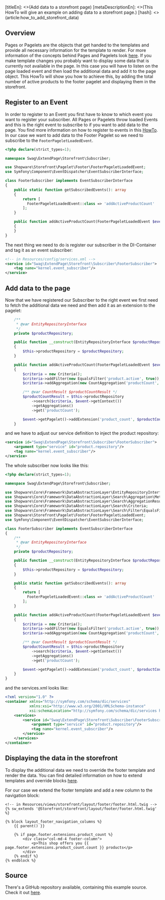 [titleEn]: <>(Add data to a storefront page)
[metaDescriptionEn]: <>(This HowTo will give an example on adding data to a storefront page.)
[hash]: <>(article:how_to_add_storefront_data)

## Overview

Pages or Pagelets are the objects that get handed to the templates and provide all necessary information for the template to render.
For more information of the concepts behind Pages and Pagelets look [here](./../60-references-internals/30-storefront/10-composite-data-loading.md).
If you make template changes you probably want to display some data that is currently not available in the page.
In this case you will have to listen on the page loaded event and then load the additional data and add it to the page object. 
This HowTo will show you how to achieve this, by adding the total number of active products to the footer pagelet and displaying them in the storefront.

## Register to an Event

In order to register to an Event you first have to know to which event you want to register your subscriber. All Pages or Pagelets throw loaded Events and this is the right event to subscribe to if you want to add data to the page.
You find more information on how to register to events in this [HowTo](./040-register-subscriber.md).
In our case we want to add data to the Footer Pagelet so we need to subscribe to the `FooterPageletLoadedEvent`.

```php
<?php declare(strict_types=1);

namespace Swag\ExtendPage\Storefront\Subscriber;

use Shopware\Storefront\Pagelet\Footer\FooterPageletLoadedEvent;
use Symfony\Component\EventDispatcher\EventSubscriberInterface;

class FooterSubscriber implements EventSubscriberInterface
{
    public static function getSubscribedEvents(): array
    {
        return [
          FooterPageletLoadedEvent::class => 'addActiveProductCount'  
        ];
    }

    public function addActiveProductCount(FooterPageletLoadedEvent $event): void
    {
    }
}
```

The next thing we need to do is register our subscriber in the DI-Container and tag it as an event subscriber:

```xml
<!-- in Resources/config/services.xml -->
<service id="Swag\ExtendPage\Storefront\Subscriber\FooterSubscriber">
    <tag name="kernel.event_subscriber"/>
</service>
```

## Add data to the page

Now that we have registered our Subscriber to the right event we first need to fetch the additional data we need and then add it as an extension to the pagelet:

```php
    /**
     * @var EntityRepositoryInterface
     */
    private $productRepository;

    public function __construct(EntityRepositoryInterface $productRepository)
    {
        $this->productRepository = $productRepository;
    }

    public function addActiveProductCount(FooterPageletLoadedEvent $event): void
    {
        $criteria = new Criteria();
        $criteria->addFilter(new EqualsFilter('product.active', true));
        $criteria->addAggregation(new CountAggregation('productCount', 'product.id'));

        /** @var CountResult $productCountResult */
        $productCountResult = $this->productRepository
            ->search($criteria, $event->getContext())
            ->getAggregations()
            ->get('productCount');

        $event->getPagelet()->addExtension('product_count', $productCountResult);
    }
```

and we have to adjust our service definition to inject the product repository:

```xml
<service id="Swag\ExtendPage\Storefront\Subscriber\FooterSubscriber">
    <argument type="service" id="product.repository"/>
    <tag name="kernel.event_subscriber"/>
</service>
```


The whole subscriber now looks like this:

```php
<?php declare(strict_types=1);

namespace Swag\ExtendPage\Storefront\Subscriber;

use Shopware\Core\Framework\DataAbstractionLayer\EntityRepositoryInterface;
use Shopware\Core\Framework\DataAbstractionLayer\Search\Aggregation\Metric\CountAggregation;
use Shopware\Core\Framework\DataAbstractionLayer\Search\AggregationResult\Metric\CountResult;
use Shopware\Core\Framework\DataAbstractionLayer\Search\Criteria;
use Shopware\Core\Framework\DataAbstractionLayer\Search\Filter\EqualsFilter;
use Shopware\Storefront\Pagelet\Footer\FooterPageletLoadedEvent;
use Symfony\Component\EventDispatcher\EventSubscriberInterface;

class FooterSubscriber implements EventSubscriberInterface
{
    /**
     * @var EntityRepositoryInterface
     */
    private $productRepository;

    public function __construct(EntityRepositoryInterface $productRepository)
    {
        $this->productRepository = $productRepository;
    }

    public static function getSubscribedEvents(): array
    {
        return [
          FooterPageletLoadedEvent::class => 'addActiveProductCount'
        ];
    }

    public function addActiveProductCount(FooterPageletLoadedEvent $event): void
    {
        $criteria = new Criteria();
        $criteria->addFilter(new EqualsFilter('product.active', true));
        $criteria->addAggregation(new CountAggregation('productCount', 'product.id'));

        /** @var CountResult $productCountResult */
        $productCountResult = $this->productRepository
            ->search($criteria, $event->getContext())
            ->getAggregations()
            ->get('productCount');

        $event->getPagelet()->addExtension('product_count', $productCountResult);
    }
}
```

and the services.xml looks like:

```xml
<?xml version="1.0" ?>
<container xmlns="http://symfony.com/schema/dic/services"
           xmlns:xsi="http://www.w3.org/2001/XMLSchema-instance"
           xsi:schemaLocation="http://symfony.com/schema/dic/services http://symfony.com/schema/dic/services/services-1.0.xsd">
    <services>
        <service id="Swag\ExtendPage\Storefront\Subscriber\FooterSubscriber">
            <argument type="service" id="product.repository"/>
            <tag name="kernel.event_subscriber"/>
        </service>
    </services>
</container>
```

## Displaying the data in the storefront

To display the additional data we need to override the footer template and render the data.
You can find detailed information on how to extend templates and override blocks [here](./250-extending-storefront-block.md).

For our case we extend the footer template and add a new column to the navigation block:

```twig
<!-- in Resources/views/storefront/layout/footer/footer.html.twig -->
{% sw_extends '@Storefront/storefront/layout/footer/footer.html.twig' %}

{% block layout_footer_navigation_columns %}
    {{ parent() }}

    {% if page.footer.extensions.product_count %}
        <div class="col-md-4 footer-column">
            <p>This shop offers you {{ page.footer.extensions.product_count.count }} products</p>
        </div>
    {% endif %}
{% endblock %}
```

## Source

There's a GitHub repository available, containing this example source.
Check it out [here](https://github.com/shopware/swag-docs-extend-page).



